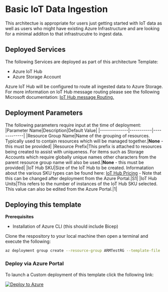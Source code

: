 # Basic IoT Data Ingestion

This architectue is appropriate for users just getting started with IoT data as well as users who might have existing Azure Infrastructure and are looking for a minimal additon to that infrastrucutre to ingest data.

## Deployed Services

The following Services are deployed as part of this architecture Template:

* Azure IoT Hub
* Azure Storage Account

Azure IoT Hub will be configured to route all ingested data to Azure Storage.  For more information on IoT Hub message routing please see the following Microsoft documentation: [IoT Hub message Routing.](https://docs.microsoft.com/en-us/azure/iot-hub/iot-hub-devguide-messages-d2c)

## Deployment Parameters

The following parameters require input at the time of deployment:
|Parameter Name|Description|Default Value|
|--------------|-----------|-------------|
|Resource Group Name|Name of the grouping of resources.  Typically used to contain resources which will be managed together.|**None** - this must be provided|
|Resource Prefix|This prefix is attached to resources being created to assist with uniqueness.  For items such as Storage Accounts which require globally unique names other characters from the parent resource group name will also be used.|**None** - this must be provided|
|IoT Hub SKU|Size of the IoT Hub to be created.  Informatation about the various SKU types can be found here:  [IoT Hub Pricing](https://azure.microsoft.com/en-us/pricing/details/iot-hub/) - Note that this can be changed after deployment from the Azure Portal.|S1|
|IoT Hub Units|This refers to the number of instances of the IoT Hub SKU selected.  This value can also be edited from the Azure Portal.|1|

## Deploying this template

**Prerequisites**
* Installation of Azure CLI (this should include Bicep)

Clone the respository to your local machine then open a terminal and execute the following:

```bash
az deployment group create --resource-group ARMTestRG --template-file ./Architecture1/main.bicep --parameters ResourcePrefix=<prefix goes here> 

```

### Deploy via Azure Portal

To launch a Custom deployment of this template click the following link:

[![Deploy to Azure](https://aka.ms/deploytoazurebutton)](https://portal.azure.com/#create/Microsoft.Template/uri/https%3A%2F%2Fraw.githubusercontent.com%2FSandlerdev%2FARMTemplates%2Fmaster%2FArchitecture1%2Fmain.json)
